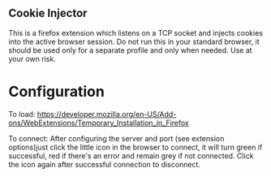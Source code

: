 ## Cookie Injector

This is a firefox extension which listens on a TCP socket and injects cookies into the active browser session. Do not run this in your standard browser, it should be used only for a separate profile and only when needed. Use at your own risk.

# Configuration

To load: 
https://developer.mozilla.org/en-US/Add-ons/WebExtensions/Temporary_Installation_in_Firefox

To connect:
After configuring the server and port (see extension options)just click the little icon in the browser to connect, it will turn green if successful, red if there's an error and remain grey if not connected. Click the icon again after successful connection to disconnect.



